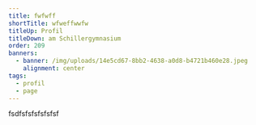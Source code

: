 ```yaml
---
title: fwfwff
shortTitle: wfweffwwfw
titleUp: Profil
titleDown: am Schillergymnasium
order: 209
banners:
  - banner: /img/uploads/14e5cd67-8bb2-4638-a0d8-b4721b460e28.jpeg
    alignment: center
tags:
  - profil
  - page
---
```

fsdfsfsfsfsfsfsf
